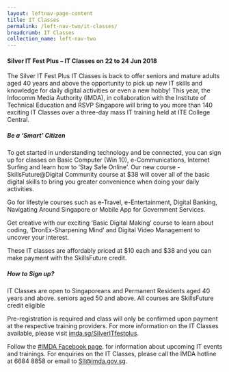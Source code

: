 ```yaml
---
layout: leftnav-page-content
title: IT Classes
permalink: /left-nav-two/it-classes/
breadcrumb: IT Classes
collection_name: left-nav-two
---
```



#### Silver IT Fest Plus – IT Classes on 22 to 24 Jun 2018
The Silver IT Fest Plus IT Classes is back to offer seniors and mature adults aged 40 years and above the opportunity to pick up new IT skills and knowledge for daily digital activities or even a new hobby! This year, the Infocomm Media Authority (IMDA), in collaboration with the Institute of Technical Education and RSVP Singapore will bring to you more than 140 exciting IT Classes over a three-day mass IT training held at ITE College Central.


##### Be a ‘Smart’ Citizen

To get started in understanding technology and be connected, you can sign up for classes on Basic Computer (Win 10), e-Communications, Internet Surfing and learn how to ‘Stay Safe Online’. Our new course - SkillsFuture@Digital Community course at $38 will cover all of the basic digital skills to bring you greater convenience when doing your daily activities.    

Go for lifestyle courses such as e-Travel, e-Entertainment, Digital Banking, Navigating Around Singapore or Mobile App for Government Services.

Get creative with our  exciting ‘Basic Digital Making’ course to learn about coding, ‘DronEx-Sharpening Mind’ and Digital Video Management to uncover your interest.

These IT classes are affordably priced at $10 each and $38 and you can make payment with the SkillsFuture credit.

##### How to Sign up?

IT Classes are open to Singaporeans and Permanent Residents aged 40 years and above. seniors aged 50 and above. All courses are SkillsFuture credit eligible

Pre-registration is required and class will only be confirmed upon payment at the respective training providers. For more information on the IT Classes available, please visit [imda.sg/SilverITfestplus](http://github.com).

Follow the [#IMDA Facebook page](http://github.com). for information about upcoming IT events and trainings. For enquiries on the IT Classes, please call the IMDA hotline at 6684 8858 or email to <SII@imda.gov.sg>.
